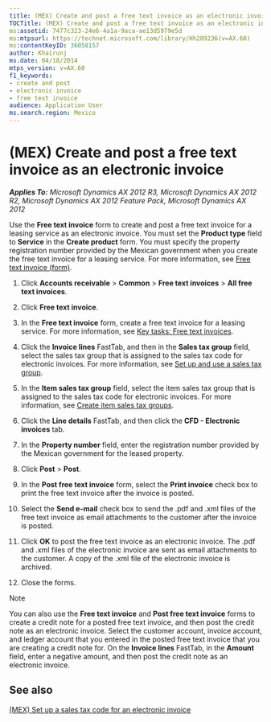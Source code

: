```yaml
---
title: (MEX) Create and post a free text invoice as an electronic invoice
TOCTitle: (MEX) Create and post a free text invoice as an electronic invoice
ms:assetid: 7477c323-24e6-4a1a-9aca-ae13d5979e5d
ms:mtpsurl: https://technet.microsoft.com/library/Hh209236(v=AX.60)
ms:contentKeyID: 36058157
author: Khairunj
ms.date: 04/18/2014
mtps_version: v=AX.60
f1_keywords:
- create and post
- electronic invoice
- free text invoice
audience: Application User
ms.search.region: Mexico
---
```


# (MEX) Create and post a free text invoice as an electronic invoice 


_**Applies To:** Microsoft Dynamics AX 2012 R3, Microsoft Dynamics AX 2012 R2, Microsoft Dynamics AX 2012 Feature Pack, Microsoft Dynamics AX 2012_

Use the **Free text invoice** form to create and post a free text invoice for a leasing service as an electronic invoice. You must set the **Product type** field to **Service** in the **Create product** form. You must specify the property registration number provided by the Mexican government when you create the free text invoice for a leasing service. For more information, see [Free text invoice (form)](https://technet.microsoft.com/library/aa556897\(v=ax.60\)).

1.  Click **Accounts receivable** \> **Common** \> **Free text invoices** \> **All free text invoices**.

2.  Click **Free text invoice**.

3.  In the **Free text invoice** form, create a free text invoice for a leasing service. For more information, see [Key tasks: Free text invoices](key-tasks-free-text-invoices.md).

4.  Click the **Invoice lines** FastTab, and then in the **Sales tax group** field, select the sales tax group that is assigned to the sales tax code for electronic invoices. For more information, see [Set up and use a sales tax group](set-up-and-use-a-sales-tax-group.md).

5.  In the **Item sales tax group** field, select the item sales tax group that is assigned to the sales tax code for electronic invoices. For more information, see [Create item sales tax groups](create-item-sales-tax-groups.md).

6.  Click the **Line details** FastTab, and then click the **CFD - Electronic invoices** tab.

7.  In the **Property number** field, enter the registration number provided by the Mexican government for the leased property.

8.  Click **Post** \> **Post**.

9.  In the **Post free text invoice** form, select the **Print invoice** check box to print the free text invoice after the invoice is posted.

10. Select the **Send e-mail** check box to send the .pdf and .xml files of the free text invoice as email attachments to the customer after the invoice is posted.

11. Click **OK** to post the free text invoice as an electronic invoice. The .pdf and .xml files of the electronic invoice are sent as email attachments to the customer. A copy of the .xml file of the electronic invoice is archived.

12. Close the forms.


> [!NOTE]
> <P>You can also use the <STRONG>Free text invoice</STRONG> and <STRONG>Post free text invoice</STRONG> forms to create a credit note for a posted free text invoice, and then post the credit note as an electronic invoice. Select the customer account, invoice account, and ledger account that you entered in the posted free text invoice that you are creating a credit note for. On the <STRONG>Invoice lines</STRONG> FastTab, in the <STRONG>Amount</STRONG> field, enter a negative amount, and then post the credit note as an electronic invoice.</P>



## See also

[(MEX) Set up a sales tax code for an electronic invoice](mex-set-up-a-sales-tax-code-for-an-electronic-invoice.md)

  


